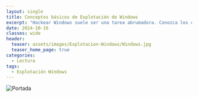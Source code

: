 ```yaml
---
layout: single
title: Conceptos básicos de Explotación de Windows
excerpt: "Hackear Windows suele ser una tarea abrumadora. Conozca los conceptos básicos de Windows y las vulnerabilidades de Active Directory."
date: 2024-10-16
classes: wide
header:
  teaser: assets/images/Explotacion-Windows/Windows.jpg
  teaser_home_page: true
categories:
  - Lectura
tags:
  - Explotación Windows
---
```


![Portada](https://tryhackme.4kiing.net/assets/images/Explotacion-Windows/Portada.jpeg)

